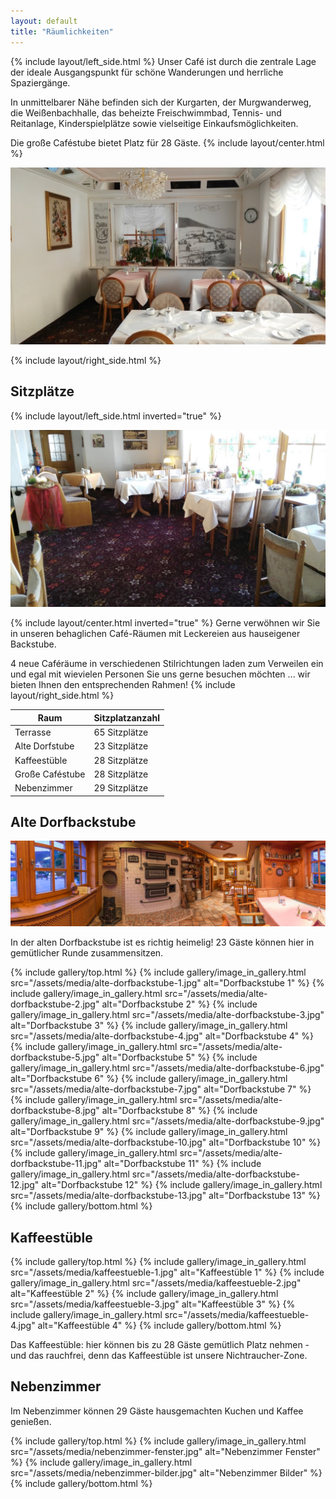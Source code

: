```yaml
---
layout: default
title: "Räumlichkeiten"
---
```


{% include layout/left_side.html %}
Unser Café ist durch die zentrale Lage der ideale Ausgangspunkt für schöne Wanderungen und herrliche Spaziergänge.

In unmittelbarer Nähe befinden sich der Kurgarten, der Murgwanderweg, die Weißenbachhalle, das beheizte Freischwimmbad, Tennis- und Reitanlage, Kinderspielplätze sowie vielseitige Einkaufsmöglichkeiten.

Die große Caféstube bietet Platz für 28 Gäste.
{% include layout/center.html %}

![Banner](/assets/media/cafe-rauemlichkeiten-banner.jpg)

{% include layout/right_side.html %}

## Sitzplätze

{% include layout/left_side.html inverted="true" %}

![Sitzplaetze](/assets/media/sitzplaetze.jpg)

{% include layout/center.html inverted="true" %}
Gerne verwöhnen wir Sie in unseren behaglichen Café-Räumen mit Leckereien aus hauseigener Backstube.

4 neue Caféräume in verschiedenen Stilrichtungen laden zum Verweilen ein und egal mit wievielen Personen Sie uns gerne besuchen möchten ... wir bieten Ihnen den entsprechenden Rahmen!
{% include layout/right_side.html %}

| Raum            | Sitzplatzanzahl |
| --------------- | --------------- |
| Terrasse        | 65 Sitzplätze   |
| Alte Dorfstube  | 23 Sitzplätze   |
| Kaffeestüble    | 28 Sitzplätze   |
| Große Caféstube | 28 Sitzplätze   |
| Nebenzimmer     | 29 Sitzplätze   |

## Alte Dorfbackstube

![Alte Dorfbackstube Banner](/assets/media/alte-dorfbackstube-banner.jpg)

In der alten Dorfbackstube ist es richtig heimelig! 23 Gäste können hier in gemütlicher Runde zusammensitzen.

{% include gallery/top.html %}
{% include gallery/image_in_gallery.html                                     src="/assets/media/alte-dorfbackstube-1.jpg"
    alt="Dorfbackstube 1"
%}
{% include gallery/image_in_gallery.html                                     src="/assets/media/alte-dorfbackstube-2.jpg"
    alt="Dorfbackstube 2"
%}
{% include gallery/image_in_gallery.html                                     src="/assets/media/alte-dorfbackstube-3.jpg"
    alt="Dorfbackstube 3"
%}
{% include gallery/image_in_gallery.html                                     src="/assets/media/alte-dorfbackstube-4.jpg"
    alt="Dorfbackstube 4"
%}
{% include gallery/image_in_gallery.html                                     src="/assets/media/alte-dorfbackstube-5.jpg"
    alt="Dorfbackstube 5"
%}
{% include gallery/image_in_gallery.html                                     src="/assets/media/alte-dorfbackstube-6.jpg"
    alt="Dorfbackstube 6"
%}
{% include gallery/image_in_gallery.html                                     src="/assets/media/alte-dorfbackstube-7.jpg"
    alt="Dorfbackstube 7"
%}
{% include gallery/image_in_gallery.html                                     src="/assets/media/alte-dorfbackstube-8.jpg"
    alt="Dorfbackstube 8"
%}
{% include gallery/image_in_gallery.html                                     src="/assets/media/alte-dorfbackstube-9.jpg"
    alt="Dorfbackstube 9"
%}
{% include gallery/image_in_gallery.html                                     src="/assets/media/alte-dorfbackstube-10.jpg"
    alt="Dorfbackstube 10"
%}{% include gallery/image_in_gallery.html                                     src="/assets/media/alte-dorfbackstube-11.jpg"
    alt="Dorfbackstube 11"
%}
{% include gallery/image_in_gallery.html                                     src="/assets/media/alte-dorfbackstube-12.jpg"
    alt="Dorfbackstube 12"
%}
{% include gallery/image_in_gallery.html                                     src="/assets/media/alte-dorfbackstube-13.jpg"
    alt="Dorfbackstube 13"
%}
{% include gallery/bottom.html %}

## Kaffeestüble

{% include gallery/top.html %}
{% include gallery/image_in_gallery.html                                     src="/assets/media/kaffeestueble-1.jpg"
    alt="Kaffeestüble 1"
%}
{% include gallery/image_in_gallery.html                                     src="/assets/media/kaffeestueble-2.jpg"
    alt="Kaffeestüble 2"
%}
{% include gallery/image_in_gallery.html                                     src="/assets/media/kaffeestueble-3.jpg"
    alt="Kaffeestüble 3"
%}
{% include gallery/image_in_gallery.html                                     src="/assets/media/kaffeestueble-4.jpg"
    alt="Kaffeestüble 4"
%}
{% include gallery/bottom.html %}

Das Kaffeestüble: hier können bis zu 28 Gäste gemütlich Platz nehmen - und das rauchfrei, denn das Kaffeestüble ist unsere Nichtraucher-Zone.

## Nebenzimmer

Im Nebenzimmer können 29 Gäste hausgemachten Kuchen und Kaffee genießen.

{% include gallery/top.html %}
{% include gallery/image_in_gallery.html                                     src="/assets/media/nebenzimmer-fenster.jpg"
    alt="Nebenzimmer Fenster"
%}
{% include gallery/image_in_gallery.html                                     src="/assets/media/nebenzimmer-bilder.jpg"
    alt="Nebenzimmer Bilder"
%}
{% include gallery/bottom.html %}
